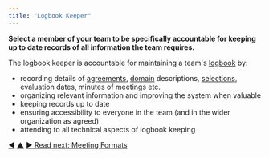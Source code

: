 ```yaml
---
title: "Logbook Keeper"
---
```



**Select a member of your team to be specifically accountable for keeping up to date records of all information the team requires.**

The logbook keeper is accountable for maintaining a team's <a href="#" class="tooltip" title="Logbook: A (digital) system to store all information relevant for running an organization.">logbook</a> by:

-   recording details of <a href="#" class="tooltip" title="Agreement: An agreed upon guideline, process, protocol or policy designed to guide the flow of value.">agreements</a>, <a href="#" class="tooltip" title="Domain: A distinct area of influence, activity and decision-making within an organization.">domain</a> descriptions, [selections](role-selection.html), evaluation dates, minutes of meetings etc.
-   organizing relevant information and improving the system when valuable
-   keeping records up to date
-   ensuring accessibility to everyone in the team (and in the wider organization as agreed)
-   attending to all technical aspects of logbook keeping


<div class="bottom-nav">
<a href="logbook.html" title="Back to: Logbook">◀</a> <a href="defining-agreements.html" title="Up: Defining Agreements">▲</a> <a href="meeting-formats.html" title="Read next: Meeting Formats">▶ Read next: Meeting Formats</a>
</div>


<script type="text/javascript">
Mousetrap.bind('g n', function() {
    window.location.href = 'meeting-formats.html';
    return false;
});
</script>

